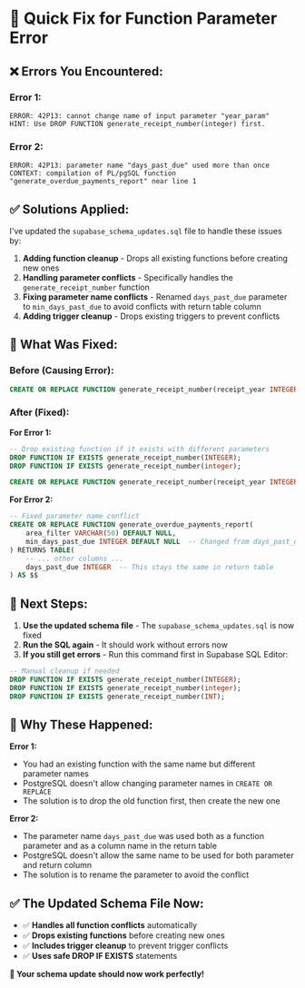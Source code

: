 # 🚨 Quick Fix for Function Parameter Error

## ❌ **Errors You Encountered:**

### **Error 1:**
```
ERROR: 42P13: cannot change name of input parameter "year_param"
HINT: Use DROP FUNCTION generate_receipt_number(integer) first.
```

### **Error 2:**
```
ERROR: 42P13: parameter name "days_past_due" used more than once
CONTEXT: compilation of PL/pgSQL function "generate_overdue_payments_report" near line 1
```

## ✅ **Solutions Applied:**

I've updated the `supabase_schema_updates.sql` file to handle these issues by:

1. **Adding function cleanup** - Drops all existing functions before creating new ones
2. **Handling parameter conflicts** - Specifically handles the `generate_receipt_number` function
3. **Fixing parameter name conflicts** - Renamed `days_past_due` parameter to `min_days_past_due` to avoid conflicts with return table column
4. **Adding trigger cleanup** - Drops existing triggers to prevent conflicts

## 🔧 **What Was Fixed:**

### **Before (Causing Error):**
```sql
CREATE OR REPLACE FUNCTION generate_receipt_number(receipt_year INTEGER) ...
```

### **After (Fixed):**

**For Error 1:**
```sql
-- Drop existing function if it exists with different parameters
DROP FUNCTION IF EXISTS generate_receipt_number(INTEGER);
DROP FUNCTION IF EXISTS generate_receipt_number(integer);

CREATE OR REPLACE FUNCTION generate_receipt_number(receipt_year INTEGER) ...
```

**For Error 2:**
```sql
-- Fixed parameter name conflict
CREATE OR REPLACE FUNCTION generate_overdue_payments_report(
    area_filter VARCHAR(50) DEFAULT NULL,
    min_days_past_due INTEGER DEFAULT NULL  -- Changed from days_past_due
) RETURNS TABLE(
    -- ... other columns ...
    days_past_due INTEGER  -- This stays the same in return table
) AS $$
```

## 🚀 **Next Steps:**

1. **Use the updated schema file** - The `supabase_schema_updates.sql` is now fixed
2. **Run the SQL again** - It should work without errors now
3. **If you still get errors** - Run this command first in Supabase SQL Editor:

```sql
-- Manual cleanup if needed
DROP FUNCTION IF EXISTS generate_receipt_number(INTEGER);
DROP FUNCTION IF EXISTS generate_receipt_number(integer);
DROP FUNCTION IF EXISTS generate_receipt_number(INT);
```

## 🎯 **Why These Happened:**

**Error 1:**
- You had an existing function with the same name but different parameter names
- PostgreSQL doesn't allow changing parameter names in `CREATE OR REPLACE`
- The solution is to drop the old function first, then create the new one

**Error 2:**
- The parameter name `days_past_due` was used both as a function parameter and as a column name in the return table
- PostgreSQL doesn't allow the same name to be used for both parameter and return column
- The solution is to rename the parameter to avoid the conflict

## ✅ **The Updated Schema File Now:**

- ✅ **Handles all function conflicts** automatically
- ✅ **Drops existing functions** before creating new ones
- ✅ **Includes trigger cleanup** to prevent trigger conflicts
- ✅ **Uses safe DROP IF EXISTS** statements

**🎉 Your schema update should now work perfectly!**
